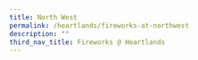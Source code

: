 ```yaml
---
title: North West
permalink: /heartlands/fireworks-at-northwest
description: ""
third_nav_title: Fireworks @ Heartlands
---
```

